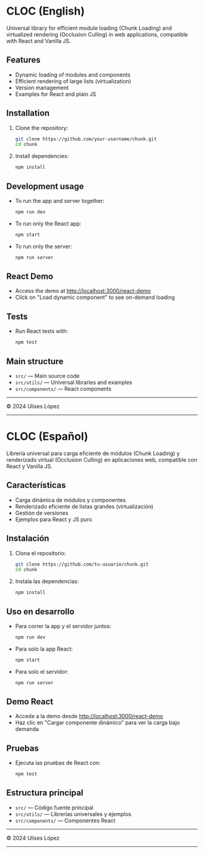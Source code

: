 # CLOC (English)

Universal library for efficient module loading (Chunk Loading) and virtualized rendering (Occlusion Culling) in web applications, compatible with React and Vanilla JS.

## Features
- Dynamic loading of modules and components
- Efficient rendering of large lists (virtualization)
- Version management
- Examples for React and plain JS

## Installation
1. Clone the repository:
   ```sh
   git clone https://github.com/your-username/chunk.git
   cd chunk
   ```
2. Install dependencies:
   ```sh
   npm install
   ```

## Development usage
- To run the app and server together:
  ```sh
  npm run dev
  ```
- To run only the React app:
  ```sh
  npm start
  ```
- To run only the server:
  ```sh
  npm run server
  ```

## React Demo
- Access the demo at [http://localhost:3000/react-demo](http://localhost:3000/react-demo)
- Click on "Load dynamic component" to see on-demand loading

## Tests
- Run React tests with:
  ```sh
  npm test
  ```

## Main structure
- `src/` — Main source code
- `src/utils/` — Universal libraries and examples
- `src/components/` — React components

---
© 2024 Ulises López 

---

# CLOC (Español)
  
Librería universal para carga eficiente de módulos (Chunk Loading) y renderizado virtual (Occlusion Culling) en aplicaciones web, compatible con React y Vanilla JS.
  
## Características
- Carga dinámica de módulos y componentes
- Renderizado eficiente de listas grandes (virtualización)
- Gestión de versiones
- Ejemplos para React y JS puro
  
## Instalación
1. Clona el repositorio:
   ```sh
   git clone https://github.com/tu-usuario/chunk.git
   cd chunk
   ```
2. Instala las dependencias:
   ```sh
   npm install
   ```
  
## Uso en desarrollo
- Para correr la app y el servidor juntos:
  ```sh
  npm run dev
  ```
- Para solo la app React:
  ```sh
  npm start
  ```
- Para solo el servidor:
  ```sh
  npm run server
  ```
  
## Demo React
- Accede a la demo desde [http://localhost:3000/react-demo](http://localhost:3000/react-demo)
- Haz clic en "Cargar componente dinámico" para ver la carga bajo demanda
  
## Pruebas
- Ejecuta las pruebas de React con:
  ```sh
  npm test
  ```
  
## Estructura principal
- `src/` — Código fuente principal
- `src/utils/` — Librerías universales y ejemplos
- `src/components/` — Componentes React
  
---
© 2024 Ulises López

---